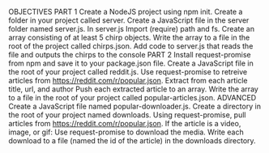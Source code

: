 OBJECTIVES
PART 1
Create a NodeJS project using npm init.
Create a folder in your project called server.
Create a JavaScript file in the server folder named server.js.
In server.js
Import (require) path and fs.
Create an array consisting of at least 5 chirp objects.
Write the array to a file in the root of the project called chirps.json.
Add code to server.js that reads the file and outputs the chirps to the console
PART 2
Install request-promise from npm and save it to your package.json file.
Create a JavaScript file in the root of your project called reddit.js.
Use request-promise to retreive articles from https://reddit.com/r/popular.json.
Extract from each article title, url, and author
Push each extracted article to an array.
Write the array to a file in the root of your project called popular-articles.json.
ADVANCED
Create a JavaScript file named popular-downloader.js.
Create a directory in the root of your project named downloads.
Using request-promise, pull articles from https://reddit.com/r/popular.json.
If the article is a video, image, or gif:
Use request-promise to download the media.
Write each download to a file (named the id of the article) in the downloads directory.

